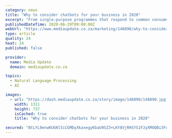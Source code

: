 ```yaml
---
category: news
title: "Why to consider chatbots for your business in 2020"
excerpt: "From single-purpose programmes that respond to common consumer queries to advanced digital assistants that evolve as they process information, chatbots are becoming increasingly popular, says James Bayhack,"
publishedDateTime: 2020-06-29T09:00:00Z
webUrl: "https://www.mediaupdate.co.za/marketing/148890/why-to-consider-chatbots-for-your-business-in-2020"
type: article
quality: 24
heat: 24
published: false

provider:
  name: Media Update
  domain: mediaupdate.co.za

topics:
  - Natural Language Processing
  - AI

images:
  - url: "https://dash.mediaupdate.co.za/story/image/148890/148890.jpg?v=637290290161654527"
    width: 1311
    height: 737
    isCached: true
    title: "Why to consider chatbots for your business in 2020"

secured: "BtLYL0enwKUGNl5iCGMDyXkaxegyKbaU9SZ3+LKY8VjRHSYS1FJyXMOQBi3Fov6A8on6cCcnf82WY7gJjJ3kEgD66qdpftQotZEa2FRxxWytlxt5iCbV8mbLMW41d/MZP+lJt47AmpNKLByJB3/J5AZ+EgvAKXMnf/5vwXTg+ZwphXBuUB5rfnMax3j8dbtElyyb48R6AXp71eMAwELpnRHheZRW28U/WU27yIsUsvGP4MWMYjy7UTaZF5sTsVd3VVAZPkyhI+g7+EHFiZl4VuRb+OjqS4V1uE5O19c5gMDw3itwotR9sgyX016CaRpiRtsz5YN0yOyD3DXnGQgvgQ==;0AYxGRcXr+T9/0/fFa9mWg=="
---
```



